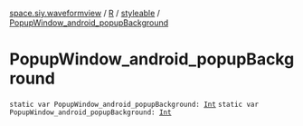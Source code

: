 [space.siy.waveformview](../../index.md) / [R](../index.md) / [styleable](index.md) / [PopupWindow_android_popupBackground](./-popup-window_android_popup-background.md)

# PopupWindow_android_popupBackground

`static var PopupWindow_android_popupBackground: `[`Int`](https://kotlinlang.org/api/latest/jvm/stdlib/kotlin/-int/index.html)
`static var PopupWindow_android_popupBackground: `[`Int`](https://kotlinlang.org/api/latest/jvm/stdlib/kotlin/-int/index.html)